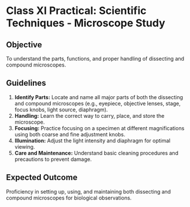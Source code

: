 # Class XI Practical: Scientific Techniques - Microscope Study

## Objective
To understand the parts, functions, and proper handling of dissecting and compound microscopes.

## Guidelines
1.  **Identify Parts:** Locate and name all major parts of both the dissecting and compound microscopes (e.g., eyepiece, objective lenses, stage, focus knobs, light source, diaphragm).
2.  **Handling:** Learn the correct way to carry, place, and store the microscope.
3.  **Focusing:** Practice focusing on a specimen at different magnifications using both coarse and fine adjustment knobs.
4.  **Illumination:** Adjust the light intensity and diaphragm for optimal viewing.
5.  **Care and Maintenance:** Understand basic cleaning procedures and precautions to prevent damage.

## Expected Outcome
Proficiency in setting up, using, and maintaining both dissecting and compound microscopes for biological observations.